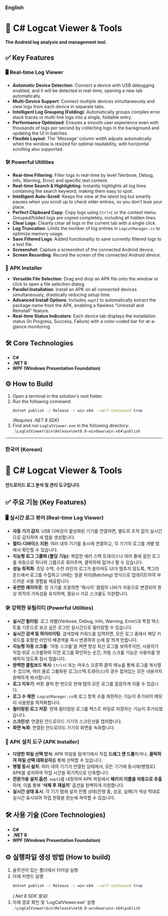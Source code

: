 ### English

# 🚀 C# Logcat Viewer & Tools

**The Android log analysis and management tool.**

## ✅ Key Features

### 🖥️ Real-time Log Viewer

*   **Automatic Device Detection**: Connect a device with USB debugging enabled, and it will be detected in real-time, opening a new tab automatically.
*   **Multi-Device Support**: Connect multiple devices simultaneously and view logs from each device in separate tabs.
*   **Intelligent Log Grouping (Folding)**: Automatically groups complex error stack traces or multi-line logs into a single, foldable entry.
*   **Performance Optimized**: Ensures a smooth user experience even with thousands of logs per second by collecting logs in the background and updating the UI in batches.
*   **Flexible Layout**: The 'Message' column width adjusts automatically when the window is resized for optimal readability, with horizontal scrolling also supported.

### 🛠️ Powerful Utilities

*   **Real-time Filtering**: Filter logs in real-time by level (Verbose, Debug, Info, Warning, Error) and specific text content.
*   **Real-time Search & Highlighting**: Instantly highlights all log lines containing the search keyword, making them easy to spot.
*   **Intelligent Auto-Scroll**: Keeps the view at the latest log but smartly pauses when you scroll up to check older entries, so you don't lose your place.
*   **Perfect Clipboard Copy**: Copy logs using `Ctrl+C` or the context menu. Grouped/folded logs are copied completely, including all hidden lines.
*   **Clear Logs**: Cleanly clear all logs in the current tab with a single click.
*   **Log Truncation**: Limits the number of log entries in `LogcatManager.cs` to optimize memory usage.
*   **Save Filtered Logs**: Added functionality to save currently filtered logs to a text file.
*   **Screenshot**: Capture a screenshot of the connected Android device.
*   **Screen Recording**: Record the screen of the connected Android device.

### 📲 APK Installer

*   **Versatile File Selection**: Drag and drop an APK file onto the window or click to open a file selection dialog.
*   **Parallel Installation**: Install an APK on all connected devices simultaneously, drastically reducing setup time.
*   **Advanced Install Options**: Includes `aapt2` to automatically extract the package name from the APK, enabling a flawless "Uninstall and Reinstall" feature.
*   **Real-time Status Indicators**: Each device tab displays the installation status (In Progress, Success, Failure) with a color-coded bar for at-a-glance monitoring.

## 🛠️ Core Technologies

*   **C#**
*   **.NET 8**
*   **WPF (Windows Presentation Foundation)**

## ⚙️ How to Build

1.  Open a terminal in the solution's root folder.
2.  Run the following command:
    ```bash
    dotnet publish -c Release -r win-x64 --self-contained true
    ```
    *(Requires .NET 8 SDK)*
3.  Find and run `LogCatViewer.exe` in the following directory:
    `.\LogCatViewer\bin\Release\net8.0-windows\win-x64\publish`

---

### 한국어 (Korean)

# 🚀 C# Logcat Viewer & Tools

**안드로이드 로그 분석 및 관리 도구입니다.**

## ✅ 주요 기능 (Key Features)

### 🖥️ 실시간 로그 뷰어 (Real-time Log Viewer)

*   **자동 기기 감지**: USB 디버깅이 활성화된 기기를 연결하면, 별도의 조작 없이 실시간으로 감지하여 새 탭을 생성합니다.
*   **멀티-디바이스 지원**: 여러 대의 기기를 동시에 연결하고, 각 기기의 로그를 개별 탭에서 확인할 수 있습니다.
*   **지능형 로그 그룹화 (폴딩 기능)**: 복잡한 에러 스택 트레이스나 여러 줄에 걸친 로그를 자동으로 하나의 그룹으로 묶어주며, 클릭하여 접거나 펼 수 있습니다.
*   **성능 최적화**: 초당 수백, 수천 라인의 로그가 쏟아져도 UI가 멈추지 않도록, 백그라운드에서 로그를 수집하고 UI에는 일괄 처리(Batching) 방식으로 업데이트하여 부드러운 사용 경험을 제공합니다.
*   **유연한 레이아웃**: 창 크기를 조절하면 '메시지' 컬럼의 너비가 자동으로 변경되어 항상 최적의 가독성을 유지하며, 필요시 가로 스크롤도 지원합니다.

### 🛠️ 강력한 유틸리티 (Powerful Utilities)

*   **실시간 필터링**: 로그 레벨(Verbose, Debug, Info, Warning, Error)과 특정 텍스트를 기준으로 보고 싶은 로그만 실시간으로 필터링할 수 있습니다.
*   **실시간 검색 및 하이라이팅**: 검색창에 키워드를 입력하면, 모든 로그 중에서 해당 키워드를 포함한 라인의 배경색을 즉시 변경하여 눈에 잘 띄게 만듭니다.
*   **지능형 자동 스크롤**: '자동 스크롤'을 켜면 항상 최신 로그를 보여주지만, 사용자가 직접 위로 스크롤하여 이전 로그를 확인하는 순간, 자동 스크롤 기능은 사용자를 방해하지 않도록 잠시 멈춥니다.
*   **완벽한 클립보드 복사**: `Ctrl+C` 또는 마우스 오른쪽 클릭 메뉴를 통해 로그를 복사할 수 있으며, 여러 줄로 그룹화된 로그(스택 트레이스)의 경우 접혀있는 모든 내용까지 완벽하게 복사합니다.
*   **로그 지우기**: 버튼 클릭 한 번으로 현재 탭의 모든 로그를 깔끔하게 지울 수 있습니다.
*   **로그 수 제한**: `LogcatManager.cs`에 로그 항목 수를 제한하는 기능이 추가되어 메모리 사용량을 최적화합니다.
*   **필터링된 로그 저장**: 현재 필터링된 로그를 텍스트 파일로 저장하는 기능이 추가되었습니다.
*   **스크린샷**: 연결된 안드로이드 기기의 스크린샷을 캡처합니다.
*   **화면 녹화**: 연결된 안드로이드 기기의 화면을 녹화합니다.

### 📲 APK 설치 도구 (APK Installer)

*   **다양한 파일 선택 방식**: APK 파일을 탐색기에서 직접 **드래그 앤 드롭**하거나, **클릭하여 파일 선택 대화상자**를 통해 선택할 수 있습니다.
*   **병렬 동시 설치**: 여러 대의 기기가 연결된 상태에서, 모든 기기에 동시에(병렬로) APK를 설치하여 작업 시간을 획기적으로 단축합니다.
*   **전문가용 설치 옵션**: `aapt2`를 내장하여 APK 파일에서 **패키지 이름을 자동으로 추출**하며, 이를 통해 **'삭제 후 재설치'** 옵션을 완벽하게 지원합니다.
*   **실시간 상태 표시**: 각 기기 탭에 설치 진행 상태(진행 중, 성공, 실패)가 색상 막대로 실시간 표시되어 작업 현황을 한눈에 파악할 수 있습니다.

## 🛠️ 사용 기술 (Core Technologies)

*   **C#**
*   **.NET 8**
*   **WPF (Windows Presentation Foundation)**

## ⚙️ 실행파일 생성 방법 (How to build)

1.  솔루션이 있는 폴더에서 터미널 실행
2.  아래 커맨드 실행
    ```bash
    dotnet publish -c Release -r win-x64 --self-contained true
    ```
    *(.Net 8 SDK 필요)*
3.  아래 경로 확인 및 'LogCatViewer.exe' 실행
    `.\LogCatViewer\bin\Release\net8.0-windows\win-x64\publish`